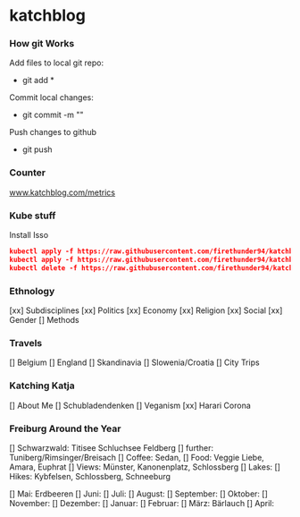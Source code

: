 # katchblog


### How git Works
Add files to local git repo:
- git add *

Commit local changes:
- git commit -m "<your message>"

Push changes to github
- git push

### Counter
www.katchblog.com/metrics

### Kube stuff
Install Isso
```json
kubectl apply -f https://raw.githubusercontent.com/firethunder94/katchblog/master/kube/issoService.yaml 
kubectl apply -f https://raw.githubusercontent.com/firethunder94/katchblog/master/kube/issoDep.yaml 
kubectl delete -f https://raw.githubusercontent.com/firethunder94/katchblog/master/kube/issoDep.yaml 
```



### Ethnology
[xx] Subdisciplines
[xx] Politics
[xx] Economy
[xx] Religion
[xx] Social
[xx] Gender
[] Methods

### Travels
[] Belgium
[] England
[] Skandinavia
[] Slowenia/Croatia
[] City Trips

### Katching Katja
[] About Me
[] Schubladendenken
[] Veganism
[xx] Harari Corona 

### Freiburg Around the Year
[] Schwarzwald: Titisee Schluchsee Feldberg
[] further: Tuniberg/Rimsinger/Breisach
[] Coffee: Sedan, 
[] Food: Veggie Liebe, Amara, Euphrat
[] Views: Münster, Kanonenplatz, Schlossberg
[] Lakes: 
[] Hikes: Kybfelsen, Schlossberg, Schneeburg

[] Mai: Erdbeeren
[] Juni:
[] Juli: 
[] August: 
[] September: 
[] Oktober:
[] November:
[] Dezember:
[] Januar:
[] Februar:
[] März: Bärlauch
[] April:

